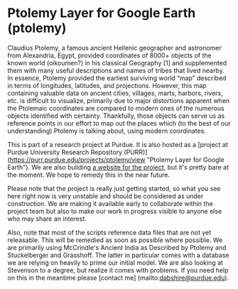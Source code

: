Ptolemy Layer for Google Earth (ptolemy)
========================================

Claudius Ptolemy, a famous ancient Hellenic geographer and astronomer
from Alexandria, Egypt, provided coordinates of 8000+ objects of the
known world (oikoumen?) in his classical Geography [1] and
supplemented them with many useful descriptions and names of tribes
that lived nearby.  In essence, Ptolemy provided the earliest
surviving world “map” described in terms of longitudes, latitudes, and
projections. However, this map containing valuable data on ancient
cities, villages, marts, harbors, rivers, etc. is difficult to
visualize, primarily due to major distortions apparent when the
Ptolemaic coordinates are compared to modern ones of the numerous
objects identified with certainty. Thankfully, those objects can serve
us as reference points in our effort to map out the places which (to
the best of our understanding) Ptolemy is talking about, using modern
coordinates.

This is part of a research project at Purdue. It is also hosted as a
[project at Purdue University Research Repository (PURR)]
(https://purr.purdue.edu/projects/ptolemy/view 
"Ptolemy Layer for Google Earth"). We are also building [a website
for the project](http://www.claudiusptolemy.org/), but it's pretty bare 
at the moment. We hope to remedy this in the near future.

Please note that the project is really just getting started, so what you
see here right now is very unstable and should be considered as under
construction. We are making it available early to collaborate within the
project team but also to make our work in progress visible to anyone else
who may share an interest.

Also, note that most of the scripts reference data files that are not 
yet releasable. This will be remedied as soon as possible where possible.
We are primarily using McCrindle's Ancient India as Described by Ptolemy
and Stuckelberger and Grasshoff. The latter in particular comes with a 
database we are relying on heavily to prime our initial model. We are also
looking at Stevenson to a degree, but realize it comes with problems. If 
you need help on this in the meantime please [contact me]
(mailto:dabshire@purdue.edu).

